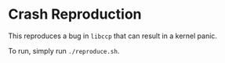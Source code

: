 # Crash Reproduction

This reproduces a bug in `libccp` that can result in a kernel panic.

To run, simply run `./reproduce.sh`.
